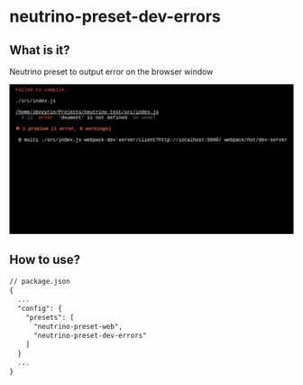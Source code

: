 # neutrino-preset-dev-errors


## What is it?
Neutrino preset to output error on the browser window

![demo](demo.png)

## How to use?

```
// package.json
{
  ...
  "config": {
    "presets": [
      "neutrino-preset-web",
      "neutrino-preset-dev-errors"
    ]
  }
  ...
}
```

